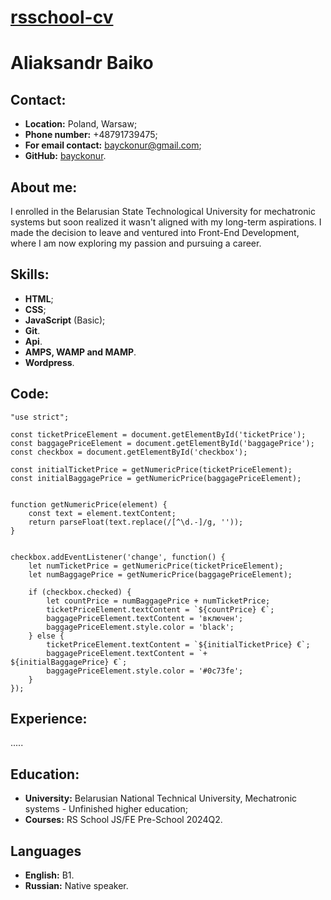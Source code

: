 # __[rsschool-cv](https://rs.school/)__

# __Aliaksandr Baiko__

## Contact:
- __Location:__ Poland, Warsaw;
- __Phone number:__ +48791739475;
- __For email contact:__ bayckonur@gmail.com;
- __GitHub:__ [bayckonur](https://github.com/bayckonur).

## __About me__:
I enrolled in the Belarusian State Technological University for mechatronic systems but soon realized it wasn't aligned with my long-term aspirations. I made the decision to leave and ventured into Front-End Development, where I am now exploring my passion and pursuing a career.

## __Skills:__
- __HTML__;
- __CSS__;
- __JavaScript__ (Basic);
- __Git__.
- __Api__.
- __AMPS, WAMP and MAMP__.
- __Wordpress__.

## __Code:__

```
"use strict";

const ticketPriceElement = document.getElementById('ticketPrice');
const baggagePriceElement = document.getElementById('baggagePrice');
const checkbox = document.getElementById('checkbox');

const initialTicketPrice = getNumericPrice(ticketPriceElement); 
const initialBaggagePrice = getNumericPrice(baggagePriceElement);


function getNumericPrice(element) {
    const text = element.textContent;
    return parseFloat(text.replace(/[^\d.-]/g, ''));
}


checkbox.addEventListener('change', function() {
    let numTicketPrice = getNumericPrice(ticketPriceElement); 
    let numBaggagePrice = getNumericPrice(baggagePriceElement);

    if (checkbox.checked) {
        let countPrice = numBaggagePrice + numTicketPrice;
        ticketPriceElement.textContent = `${countPrice} €`;
        baggagePriceElement.textContent = 'включен'; 
        baggagePriceElement.style.color = 'black'; 
    } else {
        ticketPriceElement.textContent = `${initialTicketPrice} €`;
        baggagePriceElement.textContent = `+ ${initialBaggagePrice} €`;
        baggagePriceElement.style.color = '#0c73fe';
    }
});
```
## __Experience:__
.....

## __Education:__ 
- __University:__ Belarusian National Technical University, Mechatronic systems - Unfinished higher education;
- __Courses:__ RS School JS/FE Pre-School 2024Q2.

## __Languages__
- __English:__ B1.
- __Russian:__ Native speaker.
